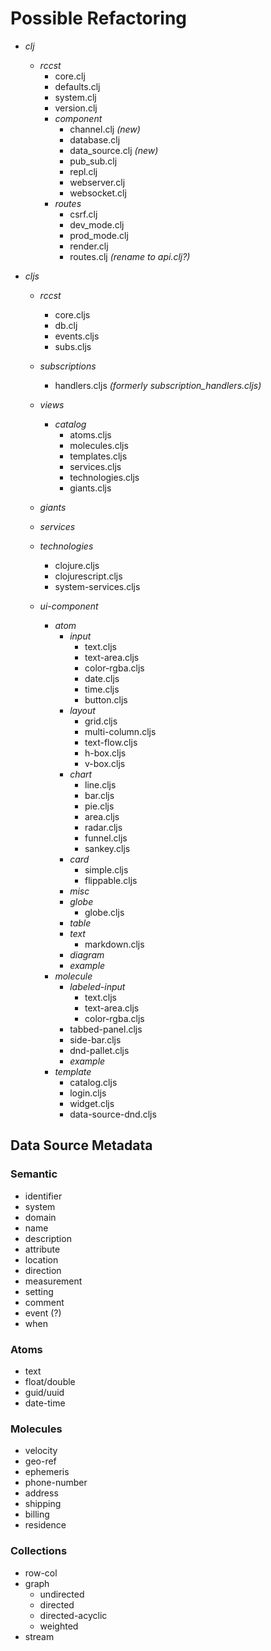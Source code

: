# Possible Refactoring

- _clj_
  - _rccst_
    - core.clj
    - defaults.clj
    - system.clj
    - version.clj
    - _component_
      - channel.clj _(new)_ 
      - database.clj
      - data_source.clj _(new)_
      - pub_sub.clj
      - repl.clj
      - webserver.clj
      - websocket.clj
    - _routes_
      - csrf.clj
      - dev_mode.clj
      - prod_mode.clj
      - render.clj
      - routes.clj _(rename to api.clj?)_
      
- _cljs_
  - _rccst_
    - core.cljs
    - db.clj
    - events.cljs
    - subs.cljs
  - _subscriptions_
    - handlers.cljs _(formerly subscription_handlers.cljs)_
  - _views_
    - _catalog_
      - atoms.cljs
      - molecules.cljs
      - templates.cljs
      - services.cljs
      - technologies.cljs
      - giants.cljs
  - _giants_
  - _services_
  - _technologies_
    - clojure.cljs
    - clojurescript.cljs
    - system-services.cljs

  - _ui-component_
    - _atom_
      - _input_
        - text.cljs
        - text-area.cljs
        - color-rgba.cljs
        - date.cljs
        - time.cljs
        - button.cljs
      - _layout_
        - grid.cljs
        - multi-column.cljs
        - text-flow.cljs
        - h-box.cljs
        - v-box.cljs
      - _chart_
        - line.cljs
        - bar.cljs
        - pie.cljs
        - area.cljs
        - radar.cljs
        - funnel.cljs
        - sankey.cljs
      - _card_
        - simple.cljs
        - flippable.cljs
      - _misc_
      - _globe_
        - globe.cljs
      - _table_
      - _text_
        - markdown.cljs
      - _diagram_
      - _example_
    - _molecule_
      - _labeled-input_
        - text.cljs
        - text-area.cljs
        - color-rgba.cljs
      - tabbed-panel.cljs
      - side-bar.cljs
      - dnd-pallet.cljs
      - _example_
    - _template_
      - catalog.cljs
      - login.cljs
      - widget.cljs
      - data-source-dnd.cljs




## Data Source Metadata

### Semantic

- identifier
- system
- domain
- name
- description
- attribute
- location
- direction
- measurement
- setting
- comment
- event (?)
- when

### Atoms

- text
- float/double
- guid/uuid
- date-time

### Molecules

- velocity
- geo-ref
- ephemeris
- phone-number
- address
- shipping
- billing
- residence

### Collections

- row-col
- graph
  - undirected
  - directed
  - directed-acyclic
  - weighted
- stream



